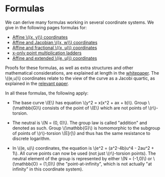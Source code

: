# Formulas

We can derive many formulas working in several coordinate systems.
We give in the following pages formulas for:

  - [Affine \\((x, y)\\) coordinates](formulas-xy.md)
  - [Affine and Jacobian \\((x, w)\\) coordinates](formulas-xw.md)
  - [Affine and fractional \\((x, u)\\) coordinates](formulas-xu.md)
  - [x-only point multiplication ladders](formulas-ladder.md)
  - [Affine and extended \\((e, u)\\) coordinates](formulas-eu.md)

Proofs for these formulas, as well as extra structures and other
mathematical considerations, are explained at length in the
[whitepaper](doubleodd.pdf). The \\((e,u)\\) coordinates relate to
the view of the curve as a Jacobi quartic, as explained in the
[relevant paper](doubleodd-jq.pdf).

In all these formulas, the following apply:

  - The base curve \\(E\\) has equation \\(y^2 = x(x^2 + ax + b)\\).
    Group \\(\mathbb{G}\\) consists of the point of \\(E\\) which are
    not points of \\(r\\)-torsion.

  - The neutral is \\(N = (0, 0)\\). The group law is called "addition"
    and denoted as such. Group \\(\mathbb{G}\\) is homomorphic to the
    subgroup of points of \\(r\\)-torsion \\(E[r]\\) and thus has the
    same resistance to discrete logarithm.

  - In \\((e, u)\\) coordinates, the equation is
    \\(e^2 = (a^2-4b)u^4 - 2au^2 + 1\\). All curve points can now be
    used (not just \\(r\\)-torsion points). The neutral element of
    the group is represented by either \\(N = (-1,0)\\) or
    \\(\mathbb{O} = (1,0)\\) (the "point-at-infinity", which is not
    actually "at infinity" in this coordinate system).
